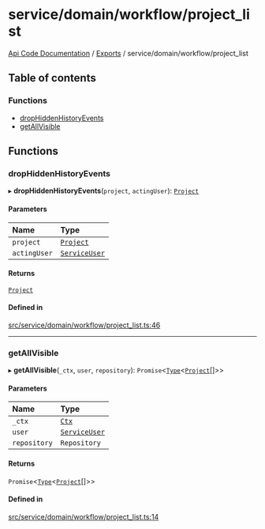 # service/domain/workflow/project\_list
 
[Api Code Documentation](../README.md) / [Exports](../modules.md) / service/domain/workflow/project\_list

## Table of contents

### Functions

- [dropHiddenHistoryEvents](service_domain_workflow_project_list.md#drophiddenhistoryevents)
- [getAllVisible](service_domain_workflow_project_list.md#getallvisible)

## Functions

### dropHiddenHistoryEvents

▸ **dropHiddenHistoryEvents**(`project`, `actingUser`): [`Project`](../interfaces/service_domain_workflow_project.Project.md)

#### Parameters

| Name | Type |
| :------ | :------ |
| `project` | [`Project`](../interfaces/service_domain_workflow_project.Project.md) |
| `actingUser` | [`ServiceUser`](../interfaces/service_domain_organization_service_user.ServiceUser.md) |

#### Returns

[`Project`](../interfaces/service_domain_workflow_project.Project.md)

#### Defined in

[src/service/domain/workflow/project_list.ts:46](https://github.com/openkfw/TruBudget/blob/648f2bb/api/src/service/domain/workflow/project_list.ts#L46)

___

### getAllVisible

▸ **getAllVisible**(`_ctx`, `user`, `repository`): `Promise`\<[`Type`](result.md#type)\<[`Project`](../interfaces/service_domain_workflow_project.Project.md)[]\>\>

#### Parameters

| Name | Type |
| :------ | :------ |
| `_ctx` | [`Ctx`](../interfaces/lib_ctx.Ctx.md) |
| `user` | [`ServiceUser`](../interfaces/service_domain_organization_service_user.ServiceUser.md) |
| `repository` | `Repository` |

#### Returns

`Promise`\<[`Type`](result.md#type)\<[`Project`](../interfaces/service_domain_workflow_project.Project.md)[]\>\>

#### Defined in

[src/service/domain/workflow/project_list.ts:14](https://github.com/openkfw/TruBudget/blob/648f2bb/api/src/service/domain/workflow/project_list.ts#L14)
